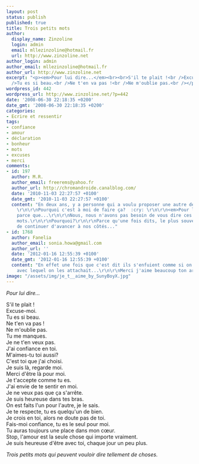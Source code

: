 ```yaml
---
layout: post
status: publish
published: true
title: Trois petits mots
author:
  display_name: Zinzoline
  login: admin
  email: mllezinzoline@hotmail.fr
  url: http://www.zinzoline.net
author_login: admin
author_email: mllezinzoline@hotmail.fr
author_url: http://www.zinzoline.net
excerpt: "<p><em>Pour lui dire...</em><br><br>S'il te plait !<br />Excuse-moi.<br
  />Tu es si beau.<br />Ne t'en va pas !<br />Ne m'oublie pas.<br /></p>"
wordpress_id: 442
wordpress_url: http://www.zinzoline.net/?p=442
date: '2008-06-30 22:18:35 +0200'
date_gmt: '2008-06-30 22:18:35 +0200'
categories:
- Ecrire et ressentir
tags:
- confiance
- amour
- déclaration
- bonheur
- mots
- excuses
- merci
comments:
- id: 197
  author: M.R.
  author_email: freerems@yahoo.fr
  author_url: http://chromandroide.canalblog.com/
  date: '2010-11-03 22:27:57 +0100'
  date_gmt: '2010-11-03 22:27:57 +0100'
  content: "En deux ans, y a personne qui a voulu proposer une autre définition?  :!:
    \r\n\r\nPourquoi c'est à moi de faire ça?  :cry: \r\n\r\n<em>Pour lui dire...</em>\r\n\r\nRien,
    parce que...\r\n\r\nNous, nous n'avons pas besoin de vous dire ces trois petits
    mots.\r\n\r\nPourquoi?\r\n\r\nParce qu'une fois dits, le plus souvent, vous refusez
    de continuer d'avancer à nos côtés..."
- id: 1768
  author: Fanelia
  author_email: sonia.howa@gmail.com
  author_url: ''
  date: '2012-01-16 12:55:39 +0100'
  date_gmt: '2012-01-16 12:55:39 +0100'
  content: "En effet une fois que c'est dit ils s'enfuient comme si on avait un lasso
    avec lequel on les attachait...\r\n\r\nMerci j'aime beaucoup ton article.\r\n\r\nSo'"
image: "/assets/img/je_t__aime_by_SunyBoyX.jpg"
---
```

<p><em>Pour lui dire...</em></p>
<p>S'il te plait !<br />Excuse-moi.<br />Tu es si beau.<br />Ne t'en va pas !<br />Ne m'oublie pas.<br /><a id="more"></a><a id="more-442"></a>Tu me manques.<br />Je ne t'en veux pas.<br />J'ai confiance en toi.<br />M'aimes-tu toi aussi?<br />C'est toi que j'ai choisi.<br />Je suis là, regarde moi.<br />Merci d'être là pour moi.<br />Je t'accepte comme tu es.<br />J'ai envie de te sentir en moi.<br />Je ne veux pas que ça s'arrête.<br />Je suis heureuse dans tes bras.<br />On est faits l'un pour l'autre, je le sais.<br />Je te respecte, tu es quelqu'un de bien.<br />Je crois en toi, alors ne doute pas de toi.<br />Fais-moi confiance, tu es le seul pour moi.<br />Tu auras toujours une place dans mon cœur.<br />Stop, l'amour est la seule chose qui importe vraiment.<br />Je suis heureuse d'être avec toi, chaque jour un peu plus.</p>
<p><em>Trois petits mots qui peuvent vouloir dire tellement de choses.</p>
<p></em></p>
